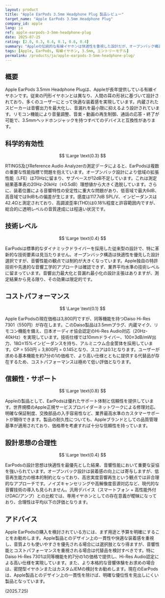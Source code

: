 ```yaml
---
layout: product
title: "Apple EarPods 3.5mm Headphone Plug 製品レビュー"
target_name: "Apple EarPods 3.5mm Headphone Plug"
company_id: apple
lang: ja
ref: apple-earpods-3-5mm-headphone-plug
date: 2025-07-25
rating: [2.0, 0.3, 0.4, 0.1, 0.8, 0.4]
summary: "Appleの伝統的な有線イヤホンは快適性を重視した設計だが、オープンバック構造による低音不足と極めて低いコストパフォーマンスが問題"
tags: [Apple, EarPods, 有線イヤホン, 3.5mm, エントリーモデル]
permalink: /products/ja/apple-earpods-3-5mm-headphone-plug/
---
```


## 概要

Apple EarPods 3.5mm Headphone Plugは、Appleが長年提供している有線イヤホンです。従来の円形イヤホンとは異なり、人間の耳の形状に基づいて設計されており、多くのユーザーにとって快適な装着感を実現しています。内蔵されたスピーカーは音響出力を最大化し、音漏れを最小限に抑えるよう設計されています。リモコン機能により音量調整、音楽・動画の再生制御、通話の応答・終了が可能で、3.5mmヘッドホンジャックを持つすべてのデバイスと互換性があります。

## 科学的有効性

$$ \Large \text{0.3} $$

RTINGS及びReference Audio Analyzerの測定データによると、EarPodsは複数の重要な性能指標で問題を抱えています。オープンバック設計により低域の拡張性能（LFE）は70Hzに留まり、サブベースが12dB不足しています。これは測定結果基準表の20Hz-20kHz（±0.5dB）理想値から大きく逸脱しています。さらに、装着位置による音響特性の安定性に重大な問題があり、低音域で最大6dB、高音域では9dBもの偏差が生じます。感度は117.7dB SPL/V、インピーダンスは42.4Ωと測定されており、高調波歪率(THD)は0.18%程度と許容範囲内ですが、総合的に透明レベルの音質達成には程遠い状況です。

## 技術レベル

$$ \Large \text{0.4} $$

EarPodsは標準的なダイナミックドライバーを採用した従来型の設計で、特に革新的な技術要素は見当たりません。オープンバック構造は快適性を優先した設計選択ですが、音響性能の観点では制約が大きくなっています。Apple独自の特許技術や先進的な音響工学的アプローチは確認できず、業界平均水準の技術レベルに留まっています。音響出力最大化と音漏れ最小化の設計主張はありますが、測定結果から見る限り、その効果は限定的です。

## コストパフォーマンス

$$ \Large \text{0.1} $$

Apple EarPodsの現在価格は3,800円ですが、同等機能を持つDaiso Hi-Res 7301（550円）が存在します。このDaiso製品は3.5mmプラグ、内蔵マイク、リモコン機能を備え、日本オーディオ協会認定のHi-Res Audio対応（20Hz-40kHz）を実現しています。技術仕様では10mmドライバー、100±3dB/mW出力、18Ω±15%インピーダンスを持ち、アルミニウム合金筐体を採用しています。CP = 550円 ÷ 3,800円 = 0.145となり、スコアは0.1となります。ユーザーが求める基本機能を約7分の1の価格で、より高い仕様とともに提供する代替品が存在するため、コストパフォーマンスは極めて低い評価となります。

## 信頼性・サポート

$$ \Large \text{0.8} $$

Appleの製品として、EarPodsは優れたサポート体制と信頼性を提供しています。世界規模のApple正規サービスプロバイダーネットワークによる修理対応、明確な保証制度、交換部品の入手容易性など、業界最高水準のカスタマーサポートが期待できます。製品の耐久性についても、Appleブランドとしての品質管理基準が適用されており、価格帯を考慮すれば十分な信頼性を持っています。

## 設計思想の合理性

$$ \Large \text{0.4} $$

EarPodsの設計思想は快適性を最優先とした結果、音響性能において重要な妥協を強いられています。オープンバック設計は装着感の向上には寄与しますが、低音再生能力の根本的制約となっており、高忠実度音響再生という観点では非合理的なアプローチです。ノイズキャンセリングや高解像度音源対応など、現代的な音響技術の導入も見られません。汎用デバイス（スマートフォン + 高性能外付けDAC/アンプ）との比較では、専用イヤホンとしての存在意義が曖昧になっており、合理性は平均以下の評価となります。

## アドバイス

Apple EarPodsの購入を検討されている方には、まず用途と予算を明確にすることをお勧めします。Apple製品とのデザイン上の一貫性や快適な装着感を重視し、音質よりも使いやすさを優先される場合には選択肢となり得ますが、音響性能とコストパフォーマンスを重視される場合は代替品を検討すべきです。特にDaiso Hi-Res 7301は同等機能を約7分の1の価格で提供し、Hi-Res Audio認定による高い仕様を実現しています。また、より本格的な音響体験をお求めの場合は、密閉型イヤホンまたはカスタムIEMの検討をお勧めします。現在のEarPodsは、Apple製品とのデザイン上の一貫性を除けば、明確な優位性を見出しにくい製品となっています。

(2025.7.25)
